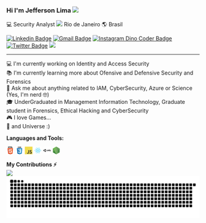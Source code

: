 <p align="center">
 <!-- <img width="100%" src="https://user-images.githubusercontent.com/29931326/87113083-d75cc500-c243-11ea-96d5-4567b121f7d7.png" /> -->
</p>

### Hi I'm Jefferson Lima <img src="https://user-images.githubusercontent.com/29931326/125177555-2e78db00-e1b3-11eb-9e49-409c4f649cf5.gif" width="30px">

💻 Security Analyst  <img src="https://image.flaticon.com/icons/svg/197/197386.svg" width="13"/> Rio de Janeiro 🌎 Brasil

[![Linkedin Badge](https://img.shields.io/badge/-JeffersonLima-blue?style=flat-square&logo=Linkedin&logoColor=white&link=https://www.linkedin.com/in/jsilvaalveslima)](https://www.linkedin.com/in/jsilvaalveslima)
[![Gmail Badge](https://img.shields.io/badge/-JeffersonLima-c14438?style=flat-square&logo=Gmail&logoColor=white&link=mailto:jsilvaalveslima@gmail.com)](mailto:jsilvaalveslima@gmail.com)
[![Instagram Dino Coder Badge](https://img.shields.io/badge/-thejeflima-blue?style=flat-square&logo=Instagram&logoColor=white&link=https://www.instagram.com/thejeflima/?hl=pt-br)](https://www.instagram.com/thejeflima/?hl=pt-br)
[![Twitter Badge](https://img.shields.io/badge/-hi4tt4ck-1ca0f1?style=flat&labelColor=1ca0f1&logo=twitter&logoColor=white&link=https://twitter.com/hi4tt4ck)](https://twitter.com/usakimodoki)
![](https://visitor-badge.glitch.me/badge?page_id=jeflima.jeflima)


---

💻 I'm currently working on Identity and Access Security<br>
📚 I'm currently learning more about Ofensive and Defensive Security and Forensics<br>
💬 Ask me about anything related to IAM, CyberSecurity, Azure or Science (Yes, I'm nerd :nerd_face:)<br>
🎓 UnderGraduated in Management Information Technology, Graduate student in Forensics, Ethical Hacking and CyberSecurity<br>
🎮 I love Games...<br>
🌌 and Universe :)

**Languages and Tools:**  

<code><img height="20" src="https://raw.githubusercontent.com/github/explore/80688e429a7d4ef2fca1e82350fe8e3517d3494d/topics/html/html.png"></code>
<code><img height="20" src="https://raw.githubusercontent.com/github/explore/80688e429a7d4ef2fca1e82350fe8e3517d3494d/topics/css/css.png"></code>
<code><img height="20" src="https://raw.githubusercontent.com/github/explore/80688e429a7d4ef2fca1e82350fe8e3517d3494d/topics/javascript/javascript.png"></code>
<code><img height="20" src="https://raw.githubusercontent.com/github/explore/80688e429a7d4ef2fca1e82350fe8e3517d3494d/topics/react/react.png"></code>
<code><img height="20" src="https://raw.githubusercontent.com/github/explore/80688e429a7d4ef2fca1e82350fe8e3517d3494d/topics/unity/unity.png"></code>
<code><img height="20" src="https://raw.githubusercontent.com/github/explore/80688e429a7d4ef2fca1e82350fe8e3517d3494d/topics/nodejs/nodejs.png"></code>
<br/>

**My Contributions ⚡**
<br/>
<a href="https://github.com/jeflima/github-readme-stats">
  <img align="left" src="https://github-readme-stats.vercel.app/api?username=jeflima&count_private=true&show_icons=true&theme=onedark" />
</a>
 ![Snake animation](https://github.com/jeflima/jeflima/blob/output/github-contribution-grid-snake.svg)
<br/>

